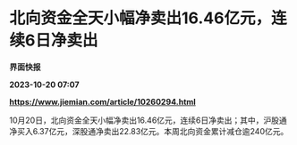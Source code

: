 # 北向资金全天小幅净卖出16.46亿元，连续6日净卖出
**界面快报**

**2023-10-20 07:07**

**https://www.jiemian.com/article/10260294.html**

10月20日，北向资金全天小幅净卖出16.46亿元，连续6日净卖出；其中，沪股通净买入6.37亿元，深股通净卖出22.83亿元。本周北向资金累计减仓逾240亿元。